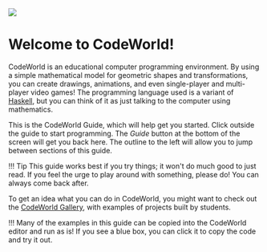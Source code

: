 <img src="/codeworld.png" style="max-width: 100%;">

Welcome to CodeWorld!
=====================

CodeWorld is an educational computer programming environment.
By using a simple mathematical model for geometric shapes and transformations, you
can create drawings, animations, and even single-player and multi-player video games!
The programming language used is a variant of [Haskell](http://haskell.org), but
you can think of it as just talking to the computer using mathematics.

This is the CodeWorld Guide, which will help get you started.  Click outside the guide
to start programming.  The *Guide* button at the bottom of the screen will get you
back here.  The outline to the left will allow you to jump between sections of this guide.

!!! Tip
    This guide works best if you try things; it won't do much good to just read. If you
    feel the urge to play around with something, please do! You can always come back after.

To get an idea what you can do in CodeWorld, you might want to check out the
[CodeWorld Gallery](/gallery.html), with examples of projects built by students.

!!!
    Many of the examples in this guide can be copied into the CodeWorld editor and run as
    is! If you see a blue box, you can click it to copy the code and try it out.
